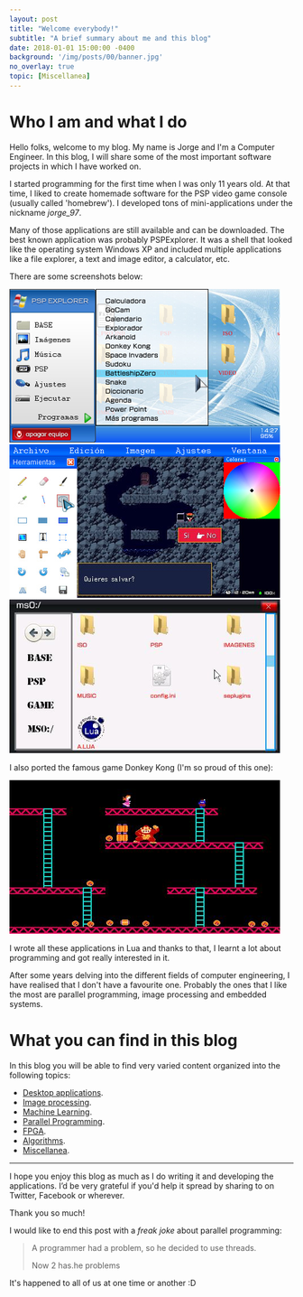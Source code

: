 ```yaml
---
layout: post
title: "Welcome everybody!"
subtitle: "A brief summary about me and this blog"
date: 2018-01-01 15:00:00 -0400
background: '/img/posts/00/banner.jpg'
no_overlay: true
topic: [Miscellanea]
---
```


# Who I am and what I do

Hello folks, welcome to my blog.
My name is Jorge and I'm a Computer Engineer.
In this blog, I will share some of the most important software projects in which I have worked on.

I started programming for the first time when I was only 11 years old.
At that time, I liked to create homemade software for the PSP video game console (usually called 'homebrew').
I developed tons of mini-applications under the nickname *jorge_97*.

Many of those applications are still available and can be downloaded.
The best known application was probably PSPExplorer.
It was a shell that looked like the operating system Windows XP and included multiple applications like a file explorer, a text and image editor, a calculator, etc.

There are some screenshots below:

<img src="/img/posts/00/PSPExplorer_1.jpg" alt="PSPExplorer"/>

<img src="/img/posts/00/PSPExplorer_2.jpg" alt="PSPExplorer"/>

<img src="/img/posts/00/PSPExplorer_3.jpg" alt="PSPExplorer"/>

I also ported the famous game Donkey Kong (I'm so proud of this one):

<img src="/img/posts/00/DonkeyKong.jpg" alt="PSPExplorer"/>

I wrote all these applications in Lua and thanks to that, I learnt a lot about programming and got really interested in it.

After some years delving into the different fields of computer engineering, I have realised that I don't have a favourite one. Probably the ones that I like the most are parallel programming, image processing and embedded systems.


# What you can find in this blog

In this blog you will be able to find very varied content organized into the following topics:

* <a href="/topics/Algorithms.html">Desktop applications</a>.
* <a href="/topics/Image%20processing.html">Image processing</a>.
* <a href="/topics/Machine%20Learning.html">Machine Learning</a>.
* <a href="/topics/Parallel%20Programming.html">Parallel Programming</a>.
* <a href="/topics/FPGA.html">FPGA</a>.
* <a href="/topics/Algorithms.html">Algorithms</a>.
* <a href="/topics/Miscellanea.html">Miscellanea</a>.

---

I hope you enjoy this blog as much as I do writing it and developing the applications.
I’d be very grateful if you'd help it spread by sharing to on Twitter, Facebook or wherever.

Thank you so much!

I would like to end this post with a *freak joke* about parallel programming:

> A programmer had a problem, so he decided to use threads.
>
> Now 2 has.he problems

It's happened to all of us at one time or another :D